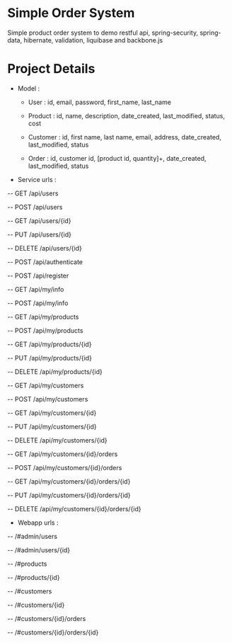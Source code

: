 Simple Order System
===================
Simple product order system to demo restful api, spring-security, spring-data, hibernate, validation, liquibase and backbone.js

Project Details
===============
- Model :

    * User     : id, email, password, first_name, last_name

    * Product  : id, name, description, date_created, last_modified, status, cost

    * Customer : id, first name, last name, email, address, date_created, last_modified, status

    * Order    : id, customer id, [product id, quantity]+, date_created, last_modified, status

- Service urls :

-- GET    /api/users

-- POST   /api/users

-- GET    /api/users/{id}

-- PUT    /api/users/{id}

-- DELETE /api/users/{id}

-- POST   /api/authenticate

-- POST   /api/register

-- GET    /api/my/info

-- POST   /api/my/info

-- GET    /api/my/products

-- POST   /api/my/products

-- GET    /api/my/products/{id}

-- PUT    /api/my/products/{id}

-- DELETE /api/my/products/{id}

-- GET    /api/my/customers

-- POST   /api/my/customers

-- GET    /api/my/customers/{id}

-- PUT    /api/my/customers/{id}

-- DELETE /api/my/customers/{id}

-- GET    /api/my/customers/{id}/orders

-- POST   /api/my/customers/{id}/orders

-- GET    /api/my/customers/{id}/orders/{id}

-- PUT    /api/my/customers/{id}/orders/{id}

-- DELETE /api/my/customers/{id}/orders/{id}

- Webapp urls :

-- /#admin/users

-- /#admin/users/{id}

-- /#products

-- /#products/{id}

-- /#customers

-- /#customers/{id}

-- /#customers/{id}/orders

-- /#customers/{id}/orders/{id}
